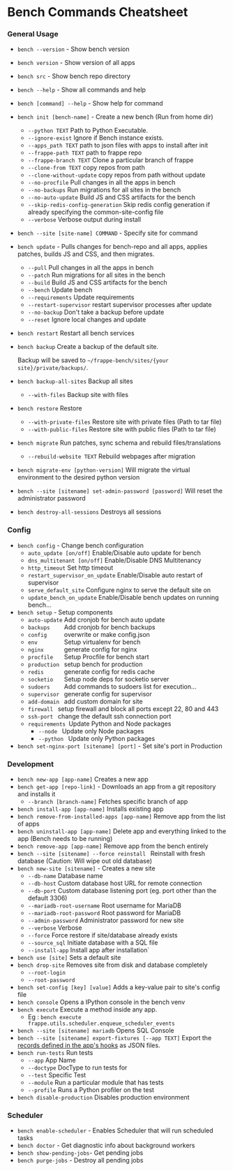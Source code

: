 <!-- add-breadcrumbs -->
# Bench Commands Cheatsheet

### General Usage

* `bench --version` - Show bench version
* `bench version` - Show version of all apps
* `bench src` - Show bench repo directory
* `bench --help` - Show all commands and help
* `bench [command] --help` - Show help for command
* `bench init [bench-name]` - Create a new bench (Run from home dir)
  * `--python TEXT`                   Path to Python Executable.
  * `--ignore-exist`                  Ignore if Bench instance exists.
  * `--apps_path TEXT`                path to json files with apps to install after init
  * `--frappe-path TEXT`              path to frappe repo
  * `--frappe-branch TEXT`            Clone a particular branch of frappe
  * `--clone-from TEXT`               copy repos from path
  * `--clone-without-update`          copy repos from path without update
  * `--no-procfile`                   Pull changes in all the apps in bench
  * `--no-backups`                    Run migrations for all sites in the bench
  * `--no-auto-update`                Build JS and CSS artifacts for the bench
  * `--skip-redis-config-generation`  Skip redis config generation if already specifying the common-site-config file
  * `--verbose`                       Verbose output during install

* `bench --site [site-name] COMMAND` - Specify site for command
* `bench update` - Pulls changes for bench-repo and all apps, applies patches, builds JS and CSS, and then migrates.
  * `--pull`                Pull changes in all the apps in bench
  * `--patch`               Run migrations for all sites in the bench
  * `--build`               Build JS and CSS artifacts for the bench
  * `--bench`               Update bench
  * `--requirements`        Update requirements
  * `--restart-supervisor`  restart supervisor processes after update
  * `--no-backup`			  Don't take a backup before update
  * `--reset`               Ignore local changes and update
* `bench restart` Restart all bench services
* `bench backup` Create a backup of the default site.

  Backup will be saved to `~/frappe-bench/sites/{your site}/private/backups/`.

* `bench backup-all-sites` Backup all sites
  * `--with-files` Backup site with files
* `bench restore` Restore
  * `--with-private-files` Restore site with private files (Path to tar file)
  * `--with-public-files` Restore site with public files (Path to tar file)
* `bench migrate` Run patches, sync schema and rebuild files/translations
  * `--rebuild-website TEXT` Rebuild webpages after migration
* `bench migrate-env [python-version]` Will migrate the virtual environment to the desired python version
* `bench --site [sitename] set-admin-password [password]` Will reset the administrator password
* `bench destroy-all-sessions` Destroys all sessions


### Config

* `bench config` - Change bench configuration
  * `auto_update [on/off]`          Enable/Disable auto update for bench
  * `dns_multitenant [on/off]`      Enable/Disable DNS Multitenancy
  * `http_timeout`                  Set http timeout
  * `restart_supervisor_on_update`  Enable/Disable auto restart of supervisor
  * `serve_default_site`            Configure nginx to serve the default site on
  * `update_bench_on_update`        Enable/Disable bench updates on running bench...
* `bench setup` - Setup components
  * `auto-update`  Add cronjob for bench auto update
  * `backups    `  Add cronjob for bench backups
  * `config     `  overwrite or make config.json
  * `env        `  Setup virtualenv for bench
  * `nginx      `  generate config for nginx
  * `procfile   `  Setup Procfile for bench start
  * `production `  setup bench for production
  * `redis      `  generate config for redis cache
  * `socketio   `  Setup node deps for socketio server
  * `sudoers    `  Add commands to sudoers list for execution...
  * `supervisor `  generate config for supervisor
  * `add-domain `  add custom domain for site
  * `firewall `    setup firewall and block all ports except 22, 80 and 443
  * `ssh-port `    change the default ssh connection port
  * `requirements `Update Python and Node packages
    * `--node ` Update only Node packages
    * `--python ` Update only Python packages
* `bench set-nginx-port [sitename] [port]` - Set site's port in Production


### Development

* `bench new-app [app-name]` Creates a new app
* `bench get-app [repo-link]` - Downloads an app from a git repository and installs it
  * `--branch [branch-name]`    Fetches specific branch of app
* `bench install-app [app-name]` Installs existing app
* `bench remove-from-installed-apps [app-name]` Remove app from the list of apps
* `bench uninstall-app [app-name]` Delete app and everything linked to the app (Bench needs to be running)
* `bench remove-app [app-name]` Remove app from the bench entirely
* `bench --site [sitename] --force reinstall ` Reinstall with fresh database (Caution: Will wipe out old database)
* `bench new-site [sitename]` - Creates a new site
  * `--db-name`                Database name
  * `--db-host`                Custom database host URL for remote connection
  * `--db-port`                Custom database listening port (eg. port other than the default 3306)
  * `--mariadb-root-username`  Root username for MariaDB
  * `--mariadb-root-password`  Root password for MariaDB
  * `--admin-password`         Administrator password for new site
  * `--verbose`                     Verbose
  * `--force`                       Force restore if site/database already exists
  * `--source_sql`             Initiate database with a SQL file
  * `--install-app`            Install app after installation`
* `bench use [site]` Sets a default site
* `bench drop-site` Removes site from disk and database completely
  * `--root-login`
  * `--root-password`
* `bench set-config [key] [value]`   Adds a key-value pair to site's config file
* `bench console`   Opens a IPython console in the bench venv
* `bench execute`   Execute a method inside any app.
  * Eg : `bench execute frappe.utils.scheduler.enqueue_scheduler_events`
* `bench --site [sitename] mariadb`  Opens SQL Console
* `bench --site [sitename] export-fixtures [--app TEXT]`  Export the [records defined in the app's hooks](/docs/user/en/python-api/hooks#fixtures) as JSON files.
* `bench run-tests`  Run tests
  * `--app` App Name
  * `--doctype` DocType to run tests for
  * `--test` Specific Test
  * `--module` Run a particular module that has tests
  * `--profile` Runs a Python profiler on the test
* `bench disable-production`  Disables production environment


### Scheduler

* `bench enable-scheduler` - Enables Scheduler that will run scheduled tasks
* `bench doctor` - Get diagnostic info about background workers
* `bench show-pending-jobs`- Get pending jobs
* `bench purge-jobs` - Destroy all pending jobs
